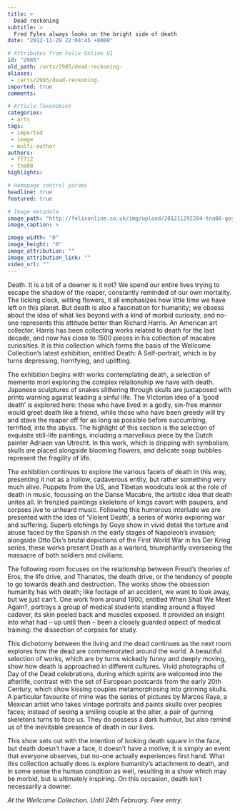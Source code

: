 ```yaml
---
title: >
  Dead reckoning
subtitle: >
  Fred Fyles always looks on the bright side of death
date: "2012-11-29 22:04:45 +0000"

# Attributes from Felix Online V1
id: "2985"
old_path: /arts/2985/dead-reckoning-
aliases:
 - /arts/2985/dead-reckoning-
imported: true
comments:

# Article Taxonomies
categories:
 - arts
tags:
 - imported
 - image
 - multi-author
authors:
 - ff712
 - tna08
highlights:

# Homepage control params
headline: true
featured: true

# Image metadata
image_path: "http://felixonline.co.uk/img/upload/201211292204-tna08-goya_death.jpg"
image_caption: >

image_width: "0"
image_height: "0"
image_attribution: ""
image_attribution_link: ""
video_url: ""
---
```


Death. It is a bit of a downer is it not? We spend our entire lives trying to escape the shadow of the reaper, constantly reminded of our own mortality. The ticking clock, wilting flowers, it all emphasizes how little time we have left on this planet. But death is also a fascination for humanity; we obsess about the idea of what lies beyond with a kind of morbid curiosity, and no-one represents this attitude better than Richard Harris. An American art collector, Harris has been collecting works related to death for the last decade, and now has close to 1500 pieces in his collection of macabre curiosities. It is this collection which forms the basis of the Wellcome Collection’s latest exhibition, entitled Death: A Self-portrait, which is by turns depressing, horrifying, and uplifting.

The exhibition begins with works contemplating death, a selection of memento mori exploring the complex relationship we have with death. Japanese sculptures of snakes slithering through skulls are juxtaposed with prints warning against leading a sinful life. The Victorian idea of a ‘good death’ is explored here: those who have lived in a godly, sin-free manner would greet death like a friend, while those who have been greedy will try and stave the reaper off for as long as possible before succumbing, terrified, into the abyss. The highlight of this section is the selection of exquisite still-life paintings, including a marvellous piece by the Dutch painter Adriaen van Utrecht. In this work, which is dripping with symbolism, skulls are placed alongside blooming flowers, and delicate soap bubbles represent the fragility of life.

The exhibition continues to explore the various facets of death in this way, presenting it not as a hollow, cadaverous entity, but rather something very much alive. Puppets from the US, and Tibetan woodcuts look at the role of death in music, focussing on the Danse Macabre, the artistic idea that death unites all. In frenzied paintings skeletons of kings cavort with paupers, and corpses jive to unheard music. Following this humorous interlude we are presented with the idea of ‘Violent Death’, a series of works exploring war and suffering. Superb etchings by Goya show in vivid detail the torture and abuse faced by the Spanish in the early stages of Napoleon’s invasion; alongside Otto Dix’s brutal depictions of the First World War in his Der Krieg series, these works present Death as a warlord, triumphantly overseeing the massacre of both soldiers and civilians.

The following room focuses on the relationship between Freud’s theories of Eros, the life drive, and Thanatos, the death drive, or the tendency of people to go towards death and destruction. The works show the obsession humanity has with death; like footage of an accident, we want to look away, but we just can’t. One work from around 1900, entitled When Shall We Meet Again?, portrays a group of medical students standing around a flayed cadaver, its skin peeled back and muscles exposed. It provided an insight into what had – up until then – been a closely guarded aspect of medical training: the dissection of corpses for study.

This dichotomy between the living and the dead continues as the next room explores how the dead are commemorated around the world. A beautiful selection of works, which are by turns wickedly funny and deeply moving, show how death is approached in different cultures. Vivid photographs of Day of the Dead celebrations, during which spirits are welcomed into the afterlife, contrast with the set of European postcards from the early 20th Century, which show kissing couples metamorphosing into grinning skulls. A particular favourite of mine was the series of pictures by Marcos Raya, a Mexican artist who takes vintage portraits and paints skulls over peoples faces; instead of seeing a smiling couple at the alter, a pair of gurning skeletons turns to face us. They do possess a dark humour, but also remind us of the inevitable presence of death in our lives.

This show sets out with the intention of looking death square in the face, but death doesn’t have a face, it doesn’t have a motive; it is simply an event that everyone observes, but no-one actually experiences first hand. What this collection actually does is explore humanity’s attachment to death, and in some sense the human condition as well, resulting in a show which may be morbid, but is ultimately inspiring. On this occasion, death isn’t necessarily a downer.

_At the Wellcome Collection. Until 24th February. Free entry._
